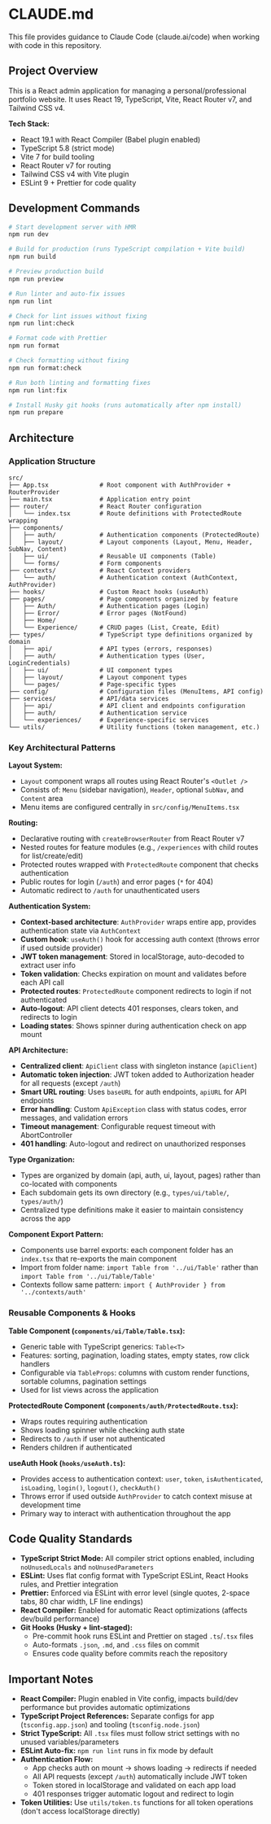 # CLAUDE.md

This file provides guidance to Claude Code (claude.ai/code) when working with code in this repository.

## Project Overview

This is a React admin application for managing a personal/professional portfolio website. It uses React 19, TypeScript, Vite, React Router v7, and Tailwind CSS v4.

**Tech Stack:**

- React 19.1 with React Compiler (Babel plugin enabled)
- TypeScript 5.8 (strict mode)
- Vite 7 for build tooling
- React Router v7 for routing
- Tailwind CSS v4 with Vite plugin
- ESLint 9 + Prettier for code quality

## Development Commands

```bash
# Start development server with HMR
npm run dev

# Build for production (runs TypeScript compilation + Vite build)
npm run build

# Preview production build
npm run preview

# Run linter and auto-fix issues
npm run lint

# Check for lint issues without fixing
npm run lint:check

# Format code with Prettier
npm run format

# Check formatting without fixing
npm run format:check

# Run both linting and formatting fixes
npm run lint:fix

# Install Husky git hooks (runs automatically after npm install)
npm run prepare
```

## Architecture

### Application Structure

```
src/
├── App.tsx              # Root component with AuthProvider + RouterProvider
├── main.tsx             # Application entry point
├── router/              # React Router configuration
│   └── index.tsx        # Route definitions with ProtectedRoute wrapping
├── components/
│   ├── auth/            # Authentication components (ProtectedRoute)
│   ├── layout/          # Layout components (Layout, Menu, Header, SubNav, Content)
│   ├── ui/              # Reusable UI components (Table)
│   └── forms/           # Form components
├── contexts/            # React Context providers
│   └── auth/            # Authentication context (AuthContext, AuthProvider)
├── hooks/               # Custom React hooks (useAuth)
├── pages/               # Page components organized by feature
│   ├── Auth/            # Authentication pages (Login)
│   ├── Error/           # Error pages (NotFound)
│   ├── Home/
│   └── Experience/      # CRUD pages (List, Create, Edit)
├── types/               # TypeScript type definitions organized by domain
│   ├── api/             # API types (errors, responses)
│   ├── auth/            # Authentication types (User, LoginCredentials)
│   ├── ui/              # UI component types
│   ├── layout/          # Layout component types
│   └── pages/           # Page-specific types
├── config/              # Configuration files (MenuItems, API config)
├── services/            # API/data services
│   ├── api/             # API client and endpoints configuration
│   ├── auth/            # Authentication service
│   └── experiences/     # Experience-specific services
└── utils/               # Utility functions (token management, etc.)
```

### Key Architectural Patterns

**Layout System:**

- `Layout` component wraps all routes using React Router's `<Outlet />`
- Consists of: `Menu` (sidebar navigation), `Header`, optional `SubNav`, and `Content` area
- Menu items are configured centrally in `src/config/MenuItems.tsx`

**Routing:**

- Declarative routing with `createBrowserRouter` from React Router v7
- Nested routes for feature modules (e.g., `/experiences` with child routes for list/create/edit)
- Protected routes wrapped with `ProtectedRoute` component that checks authentication
- Public routes for login (`/auth`) and error pages (`*` for 404)
- Automatic redirect to `/auth` for unauthenticated users

**Authentication System:**

- **Context-based architecture**: `AuthProvider` wraps entire app, provides authentication state via `AuthContext`
- **Custom hook**: `useAuth()` hook for accessing auth context (throws error if used outside provider)
- **JWT token management**: Stored in localStorage, auto-decoded to extract user info
- **Token validation**: Checks expiration on mount and validates before each API call
- **Protected routes**: `ProtectedRoute` component redirects to login if not authenticated
- **Auto-logout**: API client detects 401 responses, clears token, and redirects to login
- **Loading states**: Shows spinner during authentication check on app mount

**API Architecture:**

- **Centralized client**: `ApiClient` class with singleton instance (`apiClient`)
- **Automatic token injection**: JWT token added to Authorization header for all requests (except `/auth`)
- **Smart URL routing**: Uses `baseURL` for auth endpoints, `apiURL` for API endpoints
- **Error handling**: Custom `ApiException` class with status codes, error messages, and validation errors
- **Timeout management**: Configurable request timeout with AbortController
- **401 handling**: Auto-logout and redirect on unauthorized responses

**Type Organization:**

- Types are organized by domain (api, auth, ui, layout, pages) rather than co-located with components
- Each subdomain gets its own directory (e.g., `types/ui/table/`, `types/auth/`)
- Centralized type definitions make it easier to maintain consistency across the app

**Component Export Pattern:**

- Components use barrel exports: each component folder has an `index.tsx` that re-exports the main component
- Import from folder name: `import Table from '../ui/Table'` rather than `import Table from '../ui/Table/Table'`
- Contexts follow same pattern: `import { AuthProvider } from '../contexts/auth'`

### Reusable Components & Hooks

**Table Component (`components/ui/Table/Table.tsx`):**

- Generic table with TypeScript generics: `Table<T>`
- Features: sorting, pagination, loading states, empty states, row click handlers
- Configurable via `TableProps`: columns with custom render functions, sortable columns, pagination settings
- Used for list views across the application

**ProtectedRoute Component (`components/auth/ProtectedRoute.tsx`):**

- Wraps routes requiring authentication
- Shows loading spinner while checking auth state
- Redirects to `/auth` if user not authenticated
- Renders children if authenticated

**useAuth Hook (`hooks/useAuth.ts`):**

- Provides access to authentication context: `user`, `token`, `isAuthenticated`, `isLoading`, `login()`, `logout()`, `checkAuth()`
- Throws error if used outside `AuthProvider` to catch context misuse at development time
- Primary way to interact with authentication throughout the app

## Code Quality Standards

- **TypeScript Strict Mode:** All compiler strict options enabled, including `noUnusedLocals` and `noUnusedParameters`
- **ESLint:** Uses flat config format with TypeScript ESLint, React Hooks rules, and Prettier integration
- **Prettier:** Enforced via ESLint with error level (single quotes, 2-space tabs, 80 char width, LF line endings)
- **React Compiler:** Enabled for automatic React optimizations (affects dev/build performance)
- **Git Hooks (Husky + lint-staged):**
  - Pre-commit hook runs ESLint and Prettier on staged `.ts`/`.tsx` files
  - Auto-formats `.json`, `.md`, and `.css` files on commit
  - Ensures code quality before commits reach the repository

## Important Notes

- **React Compiler:** Plugin enabled in Vite config, impacts build/dev performance but provides automatic optimizations
- **TypeScript Project References:** Separate configs for app (`tsconfig.app.json`) and tooling (`tsconfig.node.json`)
- **Strict TypeScript:** All `.tsx` files must follow strict settings with no unused variables/parameters
- **ESLint Auto-fix:** `npm run lint` runs in fix mode by default
- **Authentication Flow:**
  - App checks auth on mount → shows loading → redirects if needed
  - All API requests (except `/auth`) automatically include JWT token
  - Token stored in localStorage and validated on each app load
  - 401 responses trigger automatic logout and redirect to login
- **Token Utilities:** Use `utils/token.ts` functions for all token operations (don't access localStorage directly)
